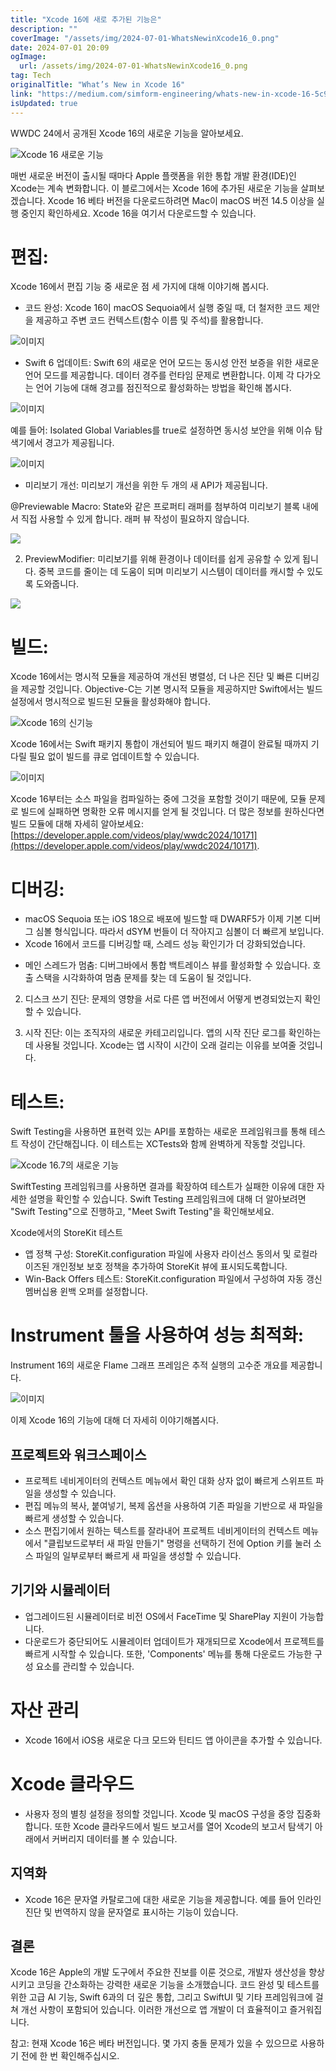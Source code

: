 ```yaml
---
title: "Xcode 16에 새로 추가된 기능은"
description: ""
coverImage: "/assets/img/2024-07-01-WhatsNewinXcode16_0.png"
date: 2024-07-01 20:09
ogImage: 
  url: /assets/img/2024-07-01-WhatsNewinXcode16_0.png
tag: Tech
originalTitle: "What’s New in Xcode 16"
link: "https://medium.com/simform-engineering/whats-new-in-xcode-16-5c981927d68e"
isUpdated: true
---
```





WWDC 24에서 공개된 Xcode 16의 새로운 기능을 알아보세요.

![Xcode 16 새로운 기능](/assets/img/2024-07-01-WhatsNewinXcode16_0.png)

매번 새로운 버전이 출시될 때마다 Apple 플랫폼을 위한 통합 개발 환경(IDE)인 Xcode는 계속 변화합니다. 이 블로그에서는 Xcode 16에 추가된 새로운 기능을 살펴보겠습니다. Xcode 16 베타 버전을 다운로드하려면 Mac이 macOS 버전 14.5 이상을 실행 중인지 확인하세요. Xcode 16을 여기서 다운로드할 수 있습니다.

# 편집:

<div class="content-ad"></div>

Xcode 16에서 편집 기능 중 새로운 점 세 가지에 대해 이야기해 봅시다.

- 코드 완성: Xcode 16이 macOS Sequoia에서 실행 중일 때, 더 철저한 코드 제안을 제공하고 주변 코드 컨텍스트(함수 이름 및 주석)를 활용합니다.

![이미지](https://miro.medium.com/v2/resize:fit:1400/1*kBBk_DqXZa-mbx22vp7yig.gif)

- Swift 6 업데이트: Swift 6의 새로운 언어 모드는 동시성 안전 보증을 위한 새로운 언어 모드를 제공합니다. 데이터 경주를 런타임 문제로 변환합니다. 이제 각 다가오는 언어 기능에 대해 경고를 점진적으로 활성화하는 방법을 확인해 봅시다.

<div class="content-ad"></div>


![이미지](/assets/img/2024-07-01-WhatsNewinXcode16_1.png)

예를 들어: Isolated Global Variables를 true로 설정하면 동시성 보안을 위해 이슈 탐색기에서 경고가 제공됩니다.

![이미지](/assets/img/2024-07-01-WhatsNewinXcode16_2.png)

- 미리보기 개선: 미리보기 개선을 위한 두 개의 새 API가 제공됩니다.


<div class="content-ad"></div>

@Previewable Macro: State와 같은 프로퍼티 래퍼를 첨부하여 미리보기 블록 내에서 직접 사용할 수 있게 합니다. 래퍼 뷰 작성이 필요하지 않습니다.

<img src="/assets/img/2024-07-01-WhatsNewinXcode16_3.png" />

2. PreviewModifier: 미리보기를 위해 환경이나 데이터를 쉽게 공유할 수 있게 됩니다. 중복 코드를 줄이는 데 도움이 되며 미리보기 시스템이 데이터를 캐시할 수 있도록 도와줍니다.

<img src="/assets/img/2024-07-01-WhatsNewinXcode16_4.png" />

<div class="content-ad"></div>

# 빌드:

Xcode 16에서는 명시적 모듈을 제공하여 개선된 병렬성, 더 나은 진단 및 빠른 디버깅을 제공할 것입니다. Objective-C는 기본 명시적 모듈을 제공하지만 Swift에서는 빌드 설정에서 명시적으로 빌드된 모듈을 활성화해야 합니다.

![Xcode 16의 신기능](/assets/img/2024-07-01-WhatsNewinXcode16_5.png)

Xcode 16에서는 Swift 패키지 통합이 개선되어 빌드 패키지 해결이 완료될 때까지 기다릴 필요 없이 빌드를 큐로 업데이트할 수 있습니다.

<div class="content-ad"></div>


![이미지](/assets/img/2024-07-01-WhatsNewinXcode16_6.png)

Xcode 16부터는 소스 파일을 컴파일하는 중에 그것을 포함할 것이기 때문에, 모듈 문제로 빌드에 실패하면 명확한 오류 메시지를 얻게 될 것입니다. 더 많은 정보를 원하신다면 빌드 모듈에 대해 자세히 알아보세요: [https://developer.apple.com/videos/play/wwdc2024/10171](https://developer.apple.com/videos/play/wwdc2024/10171).

# 디버깅:

- macOS Sequoia 또는 iOS 18으로 배포에 빌드할 때 DWARF5가 이제 기본 디버그 심볼 형식입니다. 따라서 dSYM 번들이 더 작아지고 심볼이 더 빠르게 보입니다.
- Xcode 16에서 코드를 디버깅할 때, 스레드 성능 확인기가 더 강화되었습니다.


<div class="content-ad"></div>

- 메인 스레드가 멈춤: 디버그바에서 통합 백트레이스 뷰를 활성화할 수 있습니다. 호출 스택을 시각화하여 멈춤 문제를 찾는 데 도움이 될 것입니다.

2. 디스크 쓰기 진단: 문제의 영향을 서로 다른 앱 버전에서 어떻게 변경되었는지 확인할 수 있습니다.

3. 시작 진단: 이는 조직자의 새로운 카테고리입니다. 앱의 시작 진단 로그를 확인하는 데 사용될 것입니다. Xcode는 앱 시작이 시간이 오래 걸리는 이유를 보여줄 것입니다.

# 테스트:

<div class="content-ad"></div>

Swift Testing을 사용하면 표현력 있는 API를 포함하는 새로운 프레임워크를 통해 테스트 작성이 간단해집니다. 이 테스트는 XCTests와 함께 완벽하게 작동할 것입니다.

![Xcode 16.7의 새로운 기능](/assets/img/2024-07-01-WhatsNewinXcode16_7.png)

SwiftTesting 프레임워크를 사용하면 결과를 확장하여 테스트가 실패한 이유에 대한 자세한 설명을 확인할 수 있습니다. Swift Testing 프레임워크에 대해 더 알아보려면 "Swift Testing"으로 진행하고, "Meet Swift Testing"을 확인해보세요.

Xcode에서의 StoreKit 테스트

<div class="content-ad"></div>

- 앱 정책 구성: StoreKit.configuration 파일에 사용자 라이선스 동의서 및 로컬라이즈된 개인정보 보호 정책을 추가하여 StoreKit 뷰에 표시되도록합니다.
- Win-Back Offers 테스트: StoreKit.configuration 파일에서 구성하여 자동 갱신 멤버십용 윈백 오퍼를 설정합니다.

# Instrument 툴을 사용하여 성능 최적화:

Instrument 16의 새로운 Flame 그래프 프레임은 추적 실행의 고수준 개요를 제공합니다.

![이미지](/assets/img/2024-07-01-WhatsNewinXcode16_8.png)

<div class="content-ad"></div>

이제 Xcode 16의 기능에 대해 더 자세히 이야기해봅시다.

## 프로젝트와 워크스페이스

- 프로젝트 네비게이터의 컨텍스트 메뉴에서 확인 대화 상자 없이 빠르게 스위프트 파일을 생성할 수 있습니다.
- 편집 메뉴의 복사, 붙여넣기, 복제 옵션을 사용하여 기존 파일을 기반으로 새 파일을 빠르게 생성할 수 있습니다.
- 소스 편집기에서 원하는 텍스트를 잘라내어 프로젝트 네비게이터의 컨텍스트 메뉴에서 "클립보드로부터 새 파일 만들기" 명령을 선택하기 전에 Option 키를 눌러 소스 파일의 일부로부터 빠르게 새 파일을 생성할 수 있습니다.

## 기기와 시뮬레이터

<div class="content-ad"></div>

- 업그레이드된 시뮬레이터로 비전 OS에서 FaceTime 및 SharePlay 지원이 가능합니다.
- 다운로드가 중단되어도 시뮬레이터 업데이트가 재개되므로 Xcode에서 프로젝트를 빠르게 시작할 수 있습니다. 또한, 'Components' 메뉴를 통해 다운로드 가능한 구성 요소를 관리할 수 있습니다.

# 자산 관리

- Xcode 16에서 iOS용 새로운 다크 모드와 틴티드 앱 아이콘을 추가할 수 있습니다.

# Xcode 클라우드

<div class="content-ad"></div>

- 사용자 정의 별칭 설정을 정의할 것입니다. Xcode 및 macOS 구성을 중앙 집중화합니다. 또한 Xcode 클라우드에서 빌드 보고서를 열어 Xcode의 보고서 탐색기 아래에서 커버리지 데이터를 볼 수 있습니다.

## 지역화

- Xcode 16은 문자열 카탈로그에 대한 새로운 기능을 제공합니다. 예를 들어 인라인 진단 및 번역하지 않을 문자열로 표시하는 기능이 있습니다.

## 결론

<div class="content-ad"></div>

Xcode 16은 Apple의 개발 도구에서 주요한 진보를 이룬 것으로, 개발자 생산성을 향상시키고 코딩을 간소화하는 강력한 새로운 기능을 소개했습니다. 코드 완성 및 테스트를 위한 고급 AI 기능, Swift 6과의 더 깊은 통합, 그리고 SwiftUI 및 기타 프레임워크에 걸쳐 개선 사항이 포함되어 있습니다. 이러한 개선으로 앱 개발이 더 효율적이고 즐거워집니다.

참고: 현재 Xcode 16은 베타 버전입니다. 몇 가지 충돌 문제가 있을 수 있으므로 사용하기 전에 한 번 확인해주십시오.